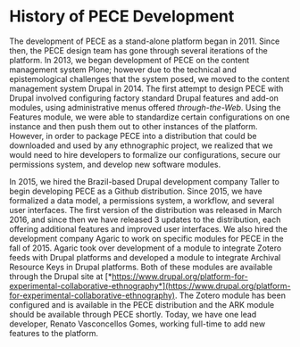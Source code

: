 History of PECE Development
================

The development of PECE as a stand-alone platform began in 2011. Since
then, the PECE design team has gone through several iterations of the
platform. In 2013, we began development of PECE on the content
management system Plone; however due to the technical and
epistemological challenges that the system posed, we moved to the
content management system Drupal in 2014. The first attempt to design
PECE with Drupal involved configuring factory standard Drupal features
and add-on modules, using administrative menus offered *through-the-Web*. Using the Features module, we were able to
standardize certain configurations on one instance and then push them
out to other instances of the platform. However, in order to package
PECE into a distribution that could be downloaded and used by any
ethnographic project, we realized that we would need to hire developers
to formalize our configurations, secure our permissions system, and
develop new software modules.

In 2015, we hired the Brazil-based Drupal development company Taller to
begin developing PECE as a Github distribution. Since 2015, we have
formalized a data model, a permissions system, a workflow, and several
user interfaces. The first version of the distribution was released in
March 2016, and since then we have released 3 updates to the
distribution, each offering additional features and improved user
interfaces. We also hired the development company Agaric to work on
specific modules for PECE in the fall of 2015. Agaric took over
development of a module to integrate Zotero feeds with Drupal platforms
and developed a module to integrate Archival Resource Keys in Drupal
platforms. Both of these modules are available through the Drupal site
at
[*https://www.drupal.org/platform-for-experimental-collaborative-ethnography*](https://www.drupal.org/platform-for-experimental-collaborative-ethnography).
The Zotero module has been configured and is available in the PECE
distribution and the ARK module should be available through PECE
shortly. Today, we have one lead developer, Renato Vasconcellos Gomes,
working full-time to add new features to the platform.
